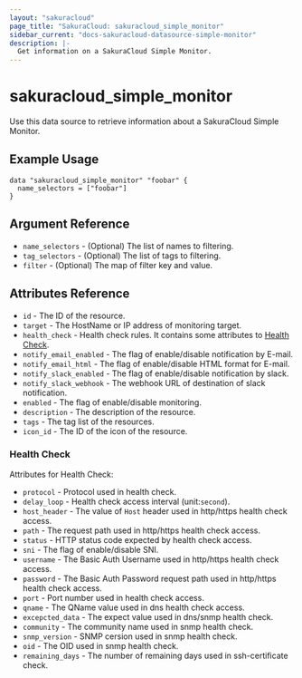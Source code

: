 ```yaml
---
layout: "sakuracloud"
page_title: "SakuraCloud: sakuracloud_simple_monitor"
sidebar_current: "docs-sakuracloud-datasource-simple-monitor"
description: |-
  Get information on a SakuraCloud Simple Monitor.
---
```


# sakuracloud\_simple\_monitor

Use this data source to retrieve information about a SakuraCloud Simple Monitor.

## Example Usage

```hcl
data "sakuracloud_simple_monitor" "foobar" {
  name_selectors = ["foobar"]
}
```

## Argument Reference

 * `name_selectors` - (Optional) The list of names to filtering.
 * `tag_selectors` - (Optional) The list of tags to filtering.
 * `filter` - (Optional) The map of filter key and value.

## Attributes Reference

* `id` - The ID of the resource.
* `target` - The HostName or IP address of monitoring target.
* `health_check` - Health check rules. It contains some attributes to [Health Check](#health-check).
* `notify_email_enabled` - The flag of enable/disable notification by E-mail.
* `notify_email_html` - The flag of enable/disable HTML format for E-mail.
* `notify_slack_enabled` - The flag of enable/disable notification by slack.
* `notify_slack_webhook` - The webhook URL of destination of slack notification.
* `enabled` - The flag of enable/disable monitoring.
* `description` - The description of the resource.
* `tags` - The tag list of the resources.
* `icon_id` - The ID of the icon of the resource.

### Health Check

Attributes for Health Check:

* `protocol` - Protocol used in health check.
* `delay_loop` - Health check access interval (unit:`second`). 
* `host_header` - The value of `Host` header used in http/https health check access.
* `path` - The request path used in http/https health check access.
* `status` - HTTP status code expected by health check access.
* `sni` - The flag of enable/disable SNI.
* `username` - The Basic Auth Username used in http/https health check access.
* `password` - The Basic Auth Password request path used in http/https health check access.
* `port` - Port number used in health check access.
* `qname` - The QName value used in dns health check access.
* `excepcted_data` - The expect value used in dns/snmp health check.
* `community` - The community name used in snmp health check.
* `snmp_version` - SNMP cersion used in snmp health check.
* `oid` - The OID used in snmp health check.
* `remaining_days` - The number of remaining days used in ssh-certificate check.
